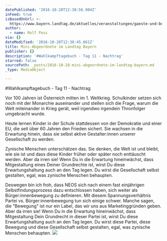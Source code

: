```yaml
---
datePublished: '2016-10-28T12:38:56.904Z'
inFeed: true
isBasedOnUrl: >-
  https://www.bayern.landtag.de/aktuelles/veranstaltungen/gaeste-und-begegnungen/05072013-2-kinderparlament-im-landtag-175-mini-abgeordnete-erklaeren-welche-erwartungen-sie-an-die-politik-haben/
author:
  - name: Rolf Poss
via: {}
dateModified: '2016-10-28T12:38:45.661Z'
title: Mini-Abgeordnete im Landtag Bayern
publisher: {}
description: '#Wahlkampftagebuch - Tag 11 - Nachtrag'
starred: false
sourcePath: _posts/2016-10-28-mini-abgeordnete-im-landtag-bayern.md
_type: MediaObject

---
```

\#Wahlkampftagebuch - Tag 11 - Nachtrag

Vor 100 Jahren ist Österreich mitten im 1\. Weltkrieg. Schulkinder setzen sich noch mit der Monarchie auseinander und stellen sich die Frage, warum die Welt miteinander in Krieg gerät, weil irgendwo irgendein Thronfolger umgebracht wurde.

Heute lernen Kinder in der Schule stattdessen von der Demokratie und einer EU, die seit über 60 Jahren den Frieden sichert. Sie wachsen in die Erwartung hinein, dass sie selbst aktive Gestalter:innen unserer Gesellschaft zu werden.

Zynische Menschen unterschätzen das. Sie denken, die Welt ist und bleibt, wie sie ist und dass diese Kinder früher oder später noch enttäuscht werden. Aber da irren sie! Wenn Du in die Erwartung hineinwächst, dass Mitgestaltung eines Deiner Grundrechte ist, wirst Du diese Erwartungshaltung auch an den Tag legen. Du wirst die Gesellschaft selbst gestalten, egal, was zynische Menschen behaupten.

Deswegen bin ich froh, dass NEOS sich nach einem fast einjährigen Selbstfindungsprozess dazu entschlossen haben, sich weiter als Bürger:innenbewegung zu definieren. Mit diesem Spannungsverhältnis Partei vs. Bürger:innenbewegung tun sich einige schwer. Manche sagen, die "Bewegung" ist nur ein Label, das wir uns aus Marketinggründen geben. Aber da irren sie! Wenn Du in die Erwartung hineinwächst, dass Mitgestaltung Dein Grundrecht in dieser Partei ist, wirst Du diese Erwartungshaltung auch an den Tag legen. Du wirst diese Partei, diese Bewegung und diese Gesellschaft selbst gestalten, egal, was zynische Menschen behaupten.
![](https://the-grid-user-content.s3-us-west-2.amazonaws.com/29195ce8-3aef-411a-bce0-90ff5cfa8238.jpg)